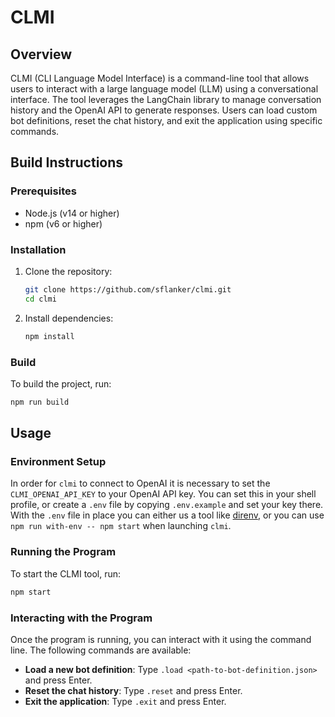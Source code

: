 # CLMI

## Overview

CLMI (CLI Language Model Interface) is a command-line tool that allows users to interact with a large language model (LLM) using a conversational interface.
The tool leverages the LangChain library to manage conversation history and the OpenAI API to generate responses.
Users can load custom bot definitions, reset the chat history, and exit the application using specific commands.

## Build Instructions

### Prerequisites

- Node.js (v14 or higher)
- npm (v6 or higher)

### Installation

1. Clone the repository:
   ```sh
   git clone https://github.com/sflanker/clmi.git
   cd clmi
   ```

2. Install dependencies:
   ```sh
   npm install
   ```

### Build

To build the project, run:
```sh
npm run build
```

## Usage

### Environment Setup

In order for `clmi` to connect to OpenAI it is necessary to set the `CLMI_OPENAI_API_KEY` to your OpenAI API key.
You can set this in your shell profile, or create a `.env` file by copying `.env.example` and set your key there.
With the `.env` file in place you can either us a tool like [direnv](https://direnv.net/), or you can use `npm run with-env -- npm start` when launching `clmi`.

### Running the Program

To start the CLMI tool, run:
```sh
npm start
```

### Interacting with the Program

Once the program is running, you can interact with it using the command line. The following commands are available:

- **Load a new bot definition**: Type `.load <path-to-bot-definition.json>` and press Enter.
- **Reset the chat history**: Type `.reset` and press Enter.
- **Exit the application**: Type `.exit` and press Enter.
